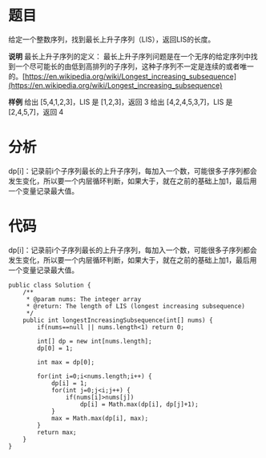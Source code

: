 # 题目
给定一个整数序列，找到最长上升子序列（LIS），返回LIS的长度。

**说明**
最长上升子序列的定义：
最长上升子序列问题是在一个无序的给定序列中找到一个尽可能长的由低到高排列的子序列，这种子序列不一定是连续的或者唯一的。[https://en.wikipedia.org/wiki/Longest_increasing_subsequence](https://en.wikipedia.org/wiki/Longest_increasing_subsequence)

**样例**
给出 [5,4,1,2,3]，LIS 是 [1,2,3]，返回 3
给出 [4,2,4,5,3,7]，LIS 是 [2,4,5,7]，返回 4

# 分析
dp[i]：记录前i个子序列最长的上升子序列，每加入一个数，可能很多子序列都会发生变化，所以要一个内层循环判断，如果大于，就在之前的基础上加1，最后用一个变量记录最大值。

# 代码
dp[i]：记录前i个子序列最长的上升子序列，每加入一个数，可能很多子序列都会发生变化，所以要一个内层循环判断，如果大于，就在之前的基础上加1，最后用一个变量记录最大值。

```
public class Solution {
    /**
     * @param nums: The integer array
     * @return: The length of LIS (longest increasing subsequence)
     */
    public int longestIncreasingSubsequence(int[] nums) {
        if(nums==null || nums.length<1) return 0;  
          
        int[] dp = new int[nums.length];
        dp[0] = 1;
        
        int max = dp[0];
        
        for(int i=0;i<nums.length;i++) {
        	dp[i] = 1;
        	for(int j=0;j<i;j++) {
        		if(nums[i]>nums[j])
        			dp[i] = Math.max(dp[i], dp[j]+1);
        	}
        	max = Math.max(dp[i], max);
        }
        return max;
    }
}

```
